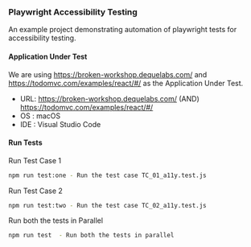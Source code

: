 ### Playwright Accessibility Testing

An example project demonstrating automation of playwright tests for accessibility testing.

#### Application Under Test

We are using https://broken-workshop.dequelabs.com/ and https://todomvc.com/examples/react/#/ as the Application Under Test. 

- URL: https://broken-workshop.dequelabs.com/ (AND) https://todomvc.com/examples/react/#/
- OS : macOS 
- IDE : Visual Studio Code


#### Run Tests

Run Test Case 1

```bash
npm run test:one - Run the test case TC_01_a11y.test.js
```

Run Test Case 2

```bash
npm run test:two - Run the test case TC_02_a11y.test.js
```

Run both the tests in Parallel 

```bash
npm run test  - Run both the tests in parallel
```